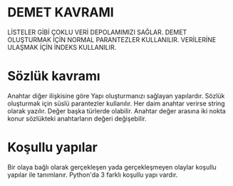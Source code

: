 #                  DEMET KAVRAMI
LİSTELER GİBİ ÇOKLU VERİ DEPOLAMIMIZI SAĞLAR.
DEMET OLUŞTURMAK İÇİN NORMAL PARANTEZLER KULLANILIR. 
VERİLERİNE ULAŞMAK İÇİN İNDEKS KULLANILIR. 

  
#                   Sözlük kavramı 
Anahtar diğer ilişkisine göre Yapı oluşturmanızı sağlayan yapılardır. Sözlük oluşturmak için süslü parantezler kullanılır. Her daim anahtar verirse string olarak yazılır. Değer başka türlerde olabilir. 
Anahtar değer arasına iki nokta konur sözlükteki anahtarların değeri değişebilir.

#                 Koşullu yapılar 
Bir olaya bağlı olarak gerçekleşen yada  gerçekleşmeyen olaylar koşullu yapılar ile tanımlanır.
Python'da 3 farklı koşullu yapı vardır.

